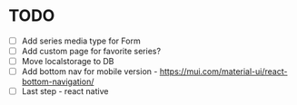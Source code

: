 # TODO

* [ ]  Add series media type for Form
* [ ]  Add custom page for favorite series?
* [ ]  Move localstorage to DB
* [ ]  Add bottom nav for mobile version - https://mui.com/material-ui/react-bottom-navigation/
* [ ]  Last step - react native
